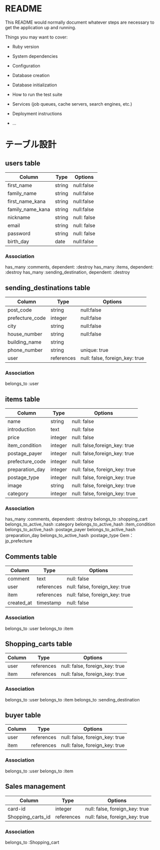 # README

This README would normally document whatever steps are necessary to get the
application up and running.

Things you may want to cover:

* Ruby version

* System dependencies

* Configuration

* Database creation

* Database initialization

* How to run the test suite

* Services (job queues, cache servers, search engines, etc.)

* Deployment instructions

* ...
# テーブル設計

## users table
| Column           | Type       | Options                        | 
| ---------------- | ---------- | ------------------------------ | 
| first_name       | string     | null:false                     | 
| family_name      | string     | null:false                     | 
| first_name_kana  | string     | null:false                     | 
| family_name_kana | string     | null:false                     | 
| nickname         | string     | null: false                    | 
| email            | string     | null: false                    | 
| password         | string     | null: false                    | 
| birth_day        | date       | null:false                     | 


### Association

has_many :comments, dependent: :destroy
has_many :items, dependent: :destroy
has_many :sending_destination, dependent: :destroy



## sending_destinations table
| Column                       | Type       | Options                        | 
| ---------------------------- | ---------- | ------------------------------ | 
| post_code                    | string     | null:false                     | 
| prefecture_code              | integer    | null:false                     | 
| city                         | string     | null:false                     | 
| house_number                 | string     | null:false                     | 
| building_name                | string     |                                | 
| phone_number                 | string     | unique: true                   | 
| user                         | references | null: false, foreign_key: true | 

### Association
belongs_to :user


## items table
| Column            | Type       | Options                        | 
| ----------------- | ---------- | ------------------------------ | 
| name              | string     | null: false                    | 
| introduction      | text       | null: false                    | 
| price             | integer    | null: false                    | 
| item_condition    | integer    | null: false,foreign_key: true  | 
| postage_payer     | integer    | null: false,foreign_key: true  | 
| prefecture_code   | integer    | null: false                    | 
| preparation_day   | integer    | null: false, foreign_key: true | 
| postage_type      | integer    | null: false, foreign_key: true | 
| image             | string     | null: false, foreign_key: true | 
| category          | integer    | null: false, foreign_key: true | 


### Association
has_many :comments, dependent: :destroy
belongs_to :shopping_cart
belongs_to_active_hash :category
belongs_to_active_hash :item_condition
belongs_to_active_hash :postage_payer
belongs_to_active_hash :preparation_day
belongs_to_active_hash :postage_type
Gem：jp_prefecture


## Comments table
| Column     | Type       | Options                        | 
| ---------- | ---------- | ------------------------------ | 
| comment    | text       | null: false                    | 
| user       | references | null: false, foreign_key: true | 
| item       | references | null: false, foreign_key: true | 
| created_at | timestamp  | null: false                    | 

### Association
belongs_to :user
belongs_to :item


## Shopping_carts table
| Column              | Type       | Options                        | 
| --------------------| ---------- | ------------------------------ | 
| user                | references | null: false, foreign_key: true | 
| item                | references | null: false, foreign_key: true | 

### Association
belongs_to :user
belongs_to :item
belongs_to :sending_destination



## buyer table
| Column              | Type       | Options                        | 
| --------------------| ---------- | ------------------------------ | 
| user                | references | null: false, foreign_key: true | 
| item                | references | null: false, foreign_key: true | 

### Association
belongs_to :user
belongs_to :item


## Sales management
| Column              | Type       | Options                        | 
| --------------------| ---------- | ------------------------------ | 
| card-id             | integer    | null: false, foreign_key: true | 
| Shopping_carts_id   | references | null: false, foreign_key: true | 

### Association
belongs_to :Shopping_cart
